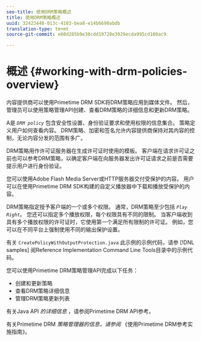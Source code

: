 ```yaml
---
seo-title: 使用DRM策略概述
title: 使用DRM策略概述
uuid: 32423448-013c-4183-bea8-e14b6690abdb
translation-type: tm+mt
source-git-commit: e60d285b9e30cdd19728e3029ecda995cd100ac9

---
```



# 概述 {#working-with-drm-policies-overview}

内容提供商可以使用Primetime DRM SDK将DRM策略应用到媒体文件。 然后，管理员可以使用策略管理API创建、查看DRM策略的详细信息和更新DRM策略。

A是 *`DRM policy`* 包含安全性设置、身份验证要求和使用权限的信息集合。 策略定义用户如何查看内容。 DRM策略、加密和签名允许内容提供商保持对其内容的控制，无论内容分发的范围有多广。

DRM策略用作许可证服务器在生成许可证时使用的模板。 客户端在请求许可证之前也可以参考DRM策略，以确定客户端在向服务器发出许可证请求之前是否需要提示用户进行身份验证。

您可以使用Adobe Flash Media Server或HTTP服务器交付受保护的内容。 用户可以在使用Primetime DRM SDK构建的自定义播放器中下载和播放受保护的内容。

DRM策略指定授予客户端的一个或多个权限。 通常，DRM策略至少包括 *`Play Right`*。 您还可以指定多个播放权限，每个权限具有不同的限制。 当客户端收到具有多个播放权限的许可证时，它使用第一个满足所有限制的许可证。 例如，您可以在不同平台上强制使用不同的输出保护设置。

有关 `CreatePolicyWithOutputProtection.java` 此示例的示例代码，请参 [!DNL samples] 阅Reference Implementation Command Line Tools目录中的示例代码。

您可以使用Primetime DRM策略管理API完成以下任务：

* 创建和更新策略
* 查看DRM策略详细信息
* 管理DRM策略更新列表

有关Java API *的详细信息* ，请参阅Primetime DRM API参考。

有关Primetime DRM *策略管理器的信息，请参阅* 《使用Primetime DRM参考实施指南》。
